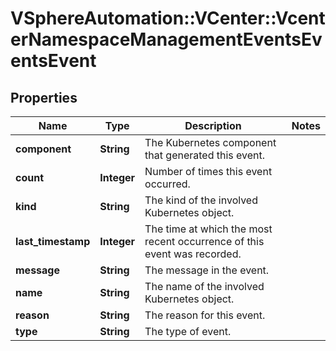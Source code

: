 # VSphereAutomation::VCenter::VcenterNamespaceManagementEventsEventsEvent

## Properties
Name | Type | Description | Notes
------------ | ------------- | ------------- | -------------
**component** | **String** | The Kubernetes component that generated this event. | 
**count** | **Integer** | Number of times this event occurred. | 
**kind** | **String** | The kind of the involved Kubernetes object. | 
**last_timestamp** | **Integer** | The time at which the most recent occurrence of this event was recorded. | 
**message** | **String** | The message in the event. | 
**name** | **String** | The name of the involved Kubernetes object. | 
**reason** | **String** | The reason for this event. | 
**type** | **String** | The type of event. | 


